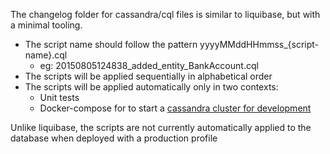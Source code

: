 The changelog folder for cassandra/cql files is similar to liquibase, but with a minimal tooling.

- The script name should follow the pattern yyyyMMddHHmmss_{script-name}.cql
  - eg: 20150805124838_added_entity_BankAccount.cql
- The scripts will be applied sequentially in alphabetical order
- The scripts will be applied automatically only in two contexts:
  - Unit tests
  - Docker-compose for to start a [cassandra cluster for development](http://jhipster.github.io/docker-compose/#in-development)
   
Unlike liquibase, the scripts are not currently automatically applied to the database when deployed with a production profile


